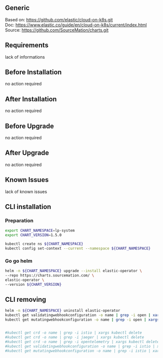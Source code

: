 ## Generic

Based on: https://github.com/elastic/cloud-on-k8s.git  
Doc: https://www.elastic.co/guide/en/cloud-on-k8s/current/index.html  
Source: https://github.com/SourceMation/charts.git  

## Requirements

lack of informations

## Before Installation

no action required

## After Installation

no action required

## Before Upgrade

no action required

## After Upgrade

no action required


## Known Issues

lack of known issues


## CLI installation

### Preparation

```bash
export CHART_NAMESPACE=lp-system
export CHART_VERSION=1.5.0

kubectl create ns ${CHART_NAMESPACE}
kubectl config set-context --current --namespace ${CHART_NAMESPACE}
```

### Go go helm

``` bash
helm -n ${CHART_NAMESPACE} upgrade --install elastic-operator \
--repo https://charts.sourcemation.com/ \
elastic-operator \
--version ${CHART_VERSION}
```

## CLI removing

```bash
helm -n ${CHART_NAMESPACE} uninstall elastic-operator
kubectl get validatingwebhookconfiguration -o name | grep -i open | xargs kubectl delete
kubectl get mutatingwebhookconfiguration -o name | grep -i open | xargs kubectl delete


#kubectl get crd -o name | grep -i istio | xargs kubectl delete
#kubectl get crd -o name | grep -i jaeger | xargs kubectl delete 
#kubectl get crd -o name | grep -i opentelemetry | xargs kubectl delete 
#kubectl get validatingwebhookconfiguration -o name | grep -i istio | xargs kubectl delete 
#kubectl get mutatingwebhookconfiguration -o name | grep -i istio | xargs kubectl delete
```
